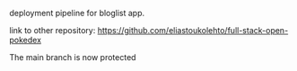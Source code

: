 deployment pipeline for bloglist app. 

link to other repository: https://github.com/eliastoukolehto/full-stack-open-pokedex

The main branch is now protected